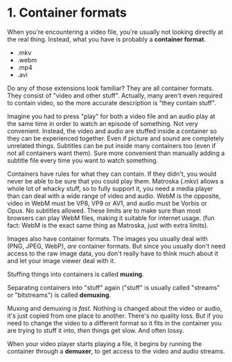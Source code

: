 # 1. Container formats

When you're encountering a video file, you're usually not looking directly at the real thing. Instead, what you have is probably a **container format**.

- .mkv
- .webm
- .mp4
- .avi

Do any of those extensions look familiar? They are all container formats.
They consist of "video and other stuff". Actually, many aren't even required to contain video, so the more accurate description is "they contain stuff".

Imagine you had to press "play" for both a video file and an audio play at the same time in order to watch an episode of something. Not very convenient. Instead, the video and audio are stuffed inside a container so they can be experienced together. Even if picture and sound are completely unrelated things.
Subtitles can be put inside many containers too (even if not all containers want them). Sure more convenient than manually adding a subtitle file every time you want to watch something.

Containers have rules for what they can contain. If they didn't, you would never be able to be sure that you could play them.
Matroska (.mkv) allows a whole lot of whacky stuff, so to fully support it, you need a media player than can deal with a wide range of video and audio.
WebM is the opposite, video in WebM must be VP8, VP9 or AV1, and audio must be Vorbis or Opus. No subtitles allowed. These limits are to make sure than most browsers can play WebM files, making it suitable for internet usage. (fun fact: WebM is the exact same thing as Matroska, just with extra limits).

Images also have container formats. The images you usually deal with (PNG, JPEG, WebP), *are* container formats. But since you usually don't need access to the raw image data, you don't really have to think much about it and let your image viewer deal with it.

Stuffing things into containers is called **muxing**.

Separating containers into "stuff" again ("stuff" is usually called "streams" or "bitstreams") is called **demuxing**.

Muxing and demuxing is *fast*. Nothing is changed about the video or audio, it's just copied from one place to another.
There's no quality loss.
But if you need to change the video to a different format so it fits in the container you are trying to stuff it into, *then* things get slow. And often lossy.

When your video player starts playing a file, it begins by running the container through a **demuxer**, to get access to the video and audio streams.
